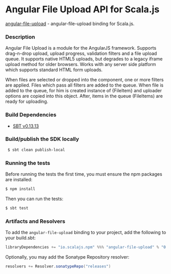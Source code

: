 Angular File Upload API for Scala.js
================================
[angular-file-upload](https://www.npmjs.com/package/angular-file-upload) - angular-file-upload binding for Scala.js.

### Description

Angular File Upload is a module for the AngularJS framework. Supports drag-n-drop upload, upload progress, 
validation filters and a file upload queue. It supports native HTML5 uploads, but degrades to a legacy iframe 
upload method for older browsers. Works with any server side platform which supports standard HTML form uploads.

When files are selected or dropped into the component, one or more filters are applied. Files which pass all filters 
are added to the queue. When file is added to the queue, for him is created instance of {FileItem} and uploader 
options are copied into this object. After, items in the queue (FileItems) are ready for uploading.

### Build Dependencies

* [SBT v0.13.13](http://www.scala-sbt.org/download.html)

### Build/publish the SDK locally

```bash
 $ sbt clean publish-local
```

### Running the tests

Before running the tests the first time, you must ensure the npm packages are installed:

```bash
$ npm install
```

Then you can run the tests:

```bash
$ sbt test
```

### Artifacts and Resolvers

To add the `angular-file-upload` binding to your project, add the following to your build.sbt:  

```sbt
libraryDependencies += "io.scalajs.npm" %%% "angular-file-upload" % "0.4.0-pre3"
```

Optionally, you may add the Sonatype Repository resolver:

```sbt   
resolvers += Resolver.sonatypeRepo("releases") 
```